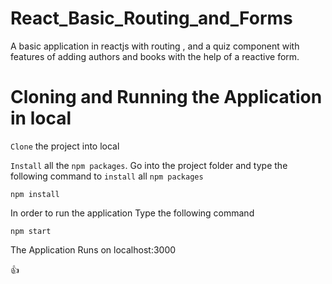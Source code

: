 # React_Basic_Routing_and_Forms
A basic application in reactjs with routing , and a quiz component with features of adding authors and books with the help of  a reactive form.

# Cloning and Running the Application in local
`Clone` the project into local

`Install` all the `npm packages`. Go into the project folder and type the following command to `install` all `npm packages`

```
npm install                                                                    
```

In order to run the application Type the following command

```
npm start  
```

The Application Runs on localhost:3000

:+1:
